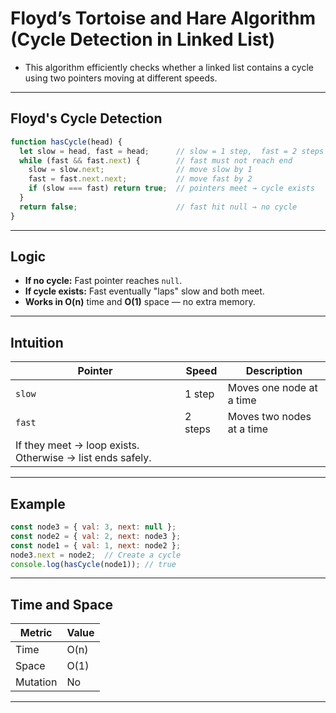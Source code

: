 #  Floyd’s Tortoise and Hare Algorithm (Cycle Detection in Linked List)

- This algorithm efficiently checks whether a linked list contains a cycle using two pointers moving at different speeds.

---

## Floyd's Cycle Detection

```js
function hasCycle(head) {
  let slow = head, fast = head;      // slow = 1 step,  fast = 2 steps
  while (fast && fast.next) {        // fast must not reach end
    slow = slow.next;                // move slow by 1
    fast = fast.next.next;           // move fast by 2
    if (slow === fast) return true;  // pointers meet → cycle exists
  }
  return false;                      // fast hit null → no cycle
}
```

---

##  Logic

- **If no cycle:** Fast pointer reaches `null`.
- **If cycle exists:** Fast eventually "laps" slow and both meet.
- **Works in O(n)** time and **O(1)** space — no extra memory.

---

##  Intuition

| Pointer | Speed | Description               |
|---------|--------|---------------------------|
| `slow`  | 1 step | Moves one node at a time  |
| `fast`  | 2 steps| Moves two nodes at a time |
| If they meet → loop exists. Otherwise → list ends safely. |

---

##  Example

```js
const node3 = { val: 3, next: null };
const node2 = { val: 2, next: node3 };
const node1 = { val: 1, next: node2 };
node3.next = node2;  // Create a cycle
console.log(hasCycle(node1)); // true
```

---

##  Time and Space

| Metric     | Value   |
|------------|---------|
| Time       | O(n)    |
| Space      | O(1)    |
| Mutation   |  No    |

---
